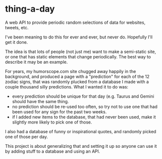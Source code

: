 # thing-a-day
A web API to provide periodic random selections of data for websites, tweets, etc. 

I've been meaning to do this for ever and ever, but never do. Hopefully I'll get it done.

The idea is that lots of people (not just me) want to make a semi-static site, or one
that has static elements that change periodically. The best way to describe it may be
an example. 

For years, my humorscope.com site chugged away happily in the background,
and produced a page with a "prediction" for each of the 12 zodiac signs, that was randomly
plucked from a database I made with a couple thousand silly predictions. What I wanted it
to do was:

* every prediction should be unique for that day (e.g. Taurus and Gemini should have the same thing.
* no prediction should be re-used too often, so try not to  use one that had been used for any sign for the past two weeks.
* if I added new items to the database, that had never been used, make it slightly more likely to pick one of those.

I also had a database of funny or inspirational quotes, and randomly picked one of those
per day.

This project is about generalizing that and setting it up so anyone can use it by adding
stuff to a database and using an API.

